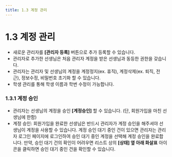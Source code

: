 ```yaml
---
title: 1.3 계정 관리
---
```

# 1.3 계정 관리

* 새로운 관리자를 **[관리자 등록]** 버튼으로 추가 등록할 수 있습니다.
* 관리자로 추가한 선생님은 처음 관리자 계정을 받은 선생님과 동등한 권한을 갖습니다.
* 관리자는 관리자 및 선생님의 계정을 계정정지(ex. 휴직), 계정삭제(ex. 퇴직, 전근), 정보수정, 비밀번호 초기화 할 수 있습니다.
* 학생 관리를 통해 학생 이름과 학번 수정이 가능합니다.

### 1.3.1 계정 승인

* 관리자는 선생님의 계정을 승인 **[계정승인]** 할 수 있습니다. 
  (단, 회원가입을 마친 선생님에 한함)
* 계정 승인: 회원가입을 완료한 선생님은 반드시 관리자가 계정 승인을 해주셔야 선생님이 계정을 사용할 수 있습니다. 계정 승인 대기 중인 건이 있으면 관리자는 관리자 로그인 페이지에 로그인하여 승인 대기 중인 계정을 선택해 계정 승인을 완료합니다. 
  만약, 승인 대기 건의 확인이 어려우면 리스트 상의 **[상태] 옆 아래 화살표** 아이콘을 클릭하면 승인 대기 중인 건을 확인할 수 있습니다.
